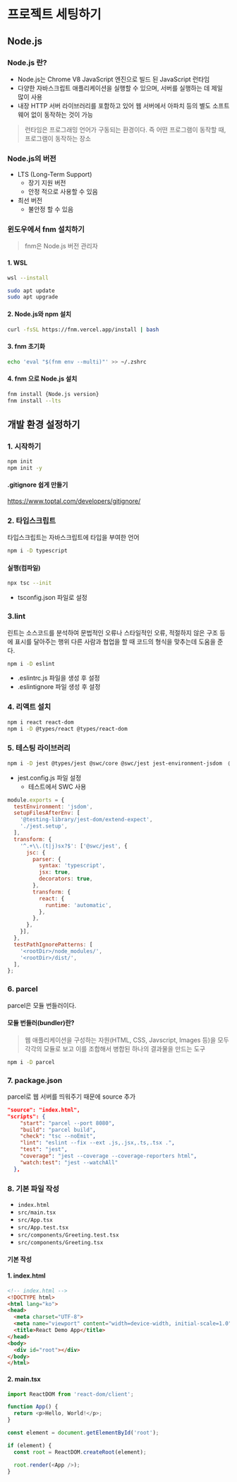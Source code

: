 # 프로젝트 세팅하기

## Node.js

### Node.js 란?

- Node.js는 Chrome V8 JavaScript 엔진으로 빌드 된 JavaScript 런타임
- 다양한 자바스크립트 애플리케이션을 실행할 수 있으며, 서버를 실행하는 데 제일 많이 사용
- 내장 HTTP 서버 라이브러리를 포함하고 있어 웹 서버에서 아파치 등의 별도 소프트웨어 없이 동작하는 것이 가능

> 런타임은 프로그래밍 언어가 구동되는 환경이다. 즉 어떤 프로그램이 동작할 때, 프로그램이 동작하는 장소

### Node.js의 버전

- LTS (Long-Term Support)
  - 장기 지원 버전
  - 안정 적으로 사용할 수 있음
- 최선 버전
  - 불안정 할 수 있음

### 윈도우에서 fnm 설치하기

> fnm은 Node.js 버전 관리자

#### 1. WSL

  ```sh
  wsl --install

  sudo apt update
  sudo apt upgrade
  ```

#### 2. Node.js와 npm 설치

  ```sh
  curl -fsSL https://fnm.vercel.app/install | bash
  ```

#### 3. fnm 초기화

```sh
echo 'eval "$(fnm env --multi)"' >> ~/.zshrc
```

#### 4. fnm 으로 Node.js 설치

```sh
fnm install {Node.js version}
fnm install --lts
```

## 개발 환경 설정하기

### 1. 시작하기

```sh
npm init
npm init -y
```

#### .gitignore 쉽게 만들기

https://www.toptal.com/developers/gitignore/

### 2. 타입스크립트

타입스크립트는 자바스크립트에 타입을 부여한 언어

```sh
npm i -D typescript
```

#### 실행(컴파일)

```sh
npx tsc --init
```

- tsconfig.json 파일로 설정

### 3.lint

린트는 소스코드를 분석하여 문법적인 오류나 스타일적인 오류, 적절하지 않은 구조 등에 표시를 달아주는 행위
다른 사람과 협업을 할 때 코드의 형식을 맞추는데 도움을 준다.

```sh
npm i -D eslint
```

- .eslintrc.js 파일을 생성 후 설정
- .eslintignore 파일 생성 후 설정

### 4. 리액트 설치

```sh
npm i react react-dom
npm i -D @types/react @types/react-dom
```

### 5. 테스팅 라이브러리

```sh
npm i -D jest @types/jest @swc/core @swc/jest jest-environment-jsdom  @testing-library/react @testing-library/jest-dom
```

- jest.config.js 파일 설정
  - 테스트에서 SWC 사용

```javascript
module.exports = {
  testEnvironment: 'jsdom',
  setupFilesAfterEnv: [
    '@testing-library/jest-dom/extend-expect',
    './jest.setup',
  ],
  transform: {
    '^.+\\.(t|j)sx?$': ['@swc/jest', {
      jsc: {
        parser: {
          syntax: 'typescript',
          jsx: true,
          decorators: true,
        },
        transform: {
          react: {
            runtime: 'automatic',
          },
        },
      },
    }],
  },
  testPathIgnorePatterns: [
    '<rootDir>/node_modules/',
    '<rootDir>/dist/',
  ],
};
```

### 6. parcel

parcel은 모듈 번들러이다.

#### 모듈 번들러(bundler)란? 

> 웹 애플리케이션을 구성하는 자원(HTML, CSS, Javscript, Images 등)을 모두 각각의 모듈로 보고 이를 조합해서 병합된 하나의 결과물을 만드는 도구

```sh
npm i -D parcel
```

### 7. package.json

parcel로 웹 서버를 띄워주기 때문에 source 추가

```json
"source": "index.html", 
"scripts": {
    "start": "parcel --port 8080",
    "build": "parcel build",
    "check": "tsc --noEmit",
    "lint": "eslint --fix --ext .js,.jsx,.ts,.tsx .",
    "test": "jest",
    "coverage": "jest --coverage --coverage-reporters html",
    "watch:test": "jest --watchAll"
  },
```

### 8. 기본 파일 작성

- `index.html`
- `src/main.tsx`
- `src/App.tsx`
- `src/App.test.tsx`
- `src/components/Greeting.test.tsx`
- `src/components/Greeting.tsx`

#### 기본 작성

#### 1. index.html

```html
<!-- index.html -->
<!DOCTYPE html>
<html lang="ko">
<head>
  <meta charset="UTF-8">
  <meta name="viewport" content="width=device-width, initial-scale=1.0">
  <title>React Demo App</title>
</head>
<body>
  <div id="root"></div>
</body>
</html>
```

#### 2. main.tsx

```typescript
import ReactDOM from 'react-dom/client';

function App() {
  return <p>Hello, World!</p>;
}

const element = document.getElementById('root');

if (element) {
  const root = ReactDOM.createRoot(element);

  root.render(<App />);
}
```
